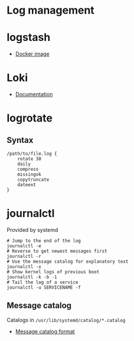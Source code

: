 
# Log management

# logstash

- [Docker image](https://hub.docker.com/_/logstash)


# Loki

- [Documentation](https://grafana.com/docs/loki/latest/overview/)


# logrotate


## Syntax

```
/path/to/file.log {
    rotate 30
    daily
    compress
    missingok
    copytruncate
    dateext
}
```


# journalctl

Provided by systemd

```shell
# Jump to the end of the log
journalctl -e
# Reverse to get newest messages first
journalctl -r
# Use the message catalog for explanatory text
journalctl -x
# Show kernel logs of previous boot
journalctl -k -b -1
# Tail the log of a service
journalctl -u SERVICENAME -f
```


## Message catalog

Catalogs in `/usr/lib/systemd/catalog/*.catalog`

- [Message catalog format](https://www.freedesktop.org/wiki/Software/systemd/catalog/)
